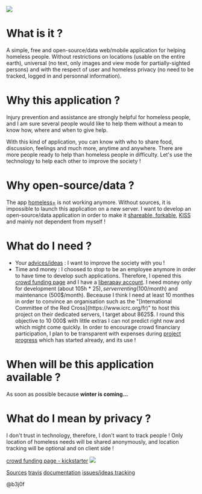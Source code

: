 [![](https://github.com/b3j0f/simpleneed/tree/master/static/images/banner.png)](https://b3j0f.github.io/simpleneed/)

# What is it ?
A simple, free and open-source/data web/mobile application for helping homeless people. Without restrictions on locations (usable on the entire earth), universal (no text, only images and view mode for partially-sighted persons) and with the respect of user and homeless privacy (no need to be tracked,  logged in and personnal information).

# Why this application ?
Injury prevention and assistance are strongly helpful for homeless people, and I am sure several people would like to help them without a mean to know how, where and when to give help.

With this kind of application, you can know with who to share food, discussion, feelings and much more, anytime and anywhere. There are more people ready to help than homeless people in difficulty. Let's use the technology to help each other to improve the society !

# Why open-source/data ?
The app [homeless+](http://homeless.com) is not working anymore. Without sources, it is impossible to launch this application on a new server. I want to develop an open-source/data application in order to make it [shareable, forkable](https://github.com/b3j0f/simpleneed/), [KISS](https://en.wikipedia.org/wiki/KISS_principle) and mainly not dependent from myself !

# What do I need ?
- Your [advices/ideas](https://github.com/b3j0f/simpleneed/issues) : I want to improve the society with you !
- Time and money : I choosed to stop to be an employee anymore in order to have time to develop such applications. Therefore, I opened this [crowd funding page](https://kickstarter.com/projects/b3j0f/simpleneed) and I have a [liberapay account](https://liberapay.com/b3j0f/donate). I need money only for development (about 105h * 25$), server renting (100$/month) and maintenance (500$/month). Beceause I think I need at least 10 monthes in order to convince an organisation such as the "[International Committee of the Red Cross](https://www.icrc.org/fr)" to host this project on their dedicated servers, I target about 8625$. I round this objective to 10 000$ with little extras I can not predict right now and which might come quickly. In order to encourage crowd financiary participation, I plan to be transparent with expenses during [project progress](https://b3j0f.github.io/simpleneed/) which has started already, and its use !

# When will be this application available ?
As soon as possible because **winter is coming...**

# What do I mean by privacy ?
I don't trust in technology, therefore, I don't want to track people ! Only location of homeless needs will be shared anonymously, and location tracking will be optional and on client side !

[crowd funding page - kickstarter](https://kickstarter.com/projects/b3j0f/simpleneed)
[![](https://liberapay.com/assets/widgets/donate.svg)](https://liberapay.com/b3j0f/donate)

[Sources](https://github.com/b3j0f/simpleneed)
[travis](https://travis.com/b3j0f/simpleneed)
[documentation](https://readthedocs.com/b3j0f/simpleneed)
[issues/ideas tracking](https://github.com/b3j0f/simpleneed/issues)

@b3j0f
